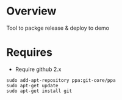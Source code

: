 # Overview
Tool to packge release & deploy to demo


# Requires
- Require github 2.x
```
sudo add-apt-repository ppa:git-core/ppa
sudo apt-get update
sudo apt-get install git
```
